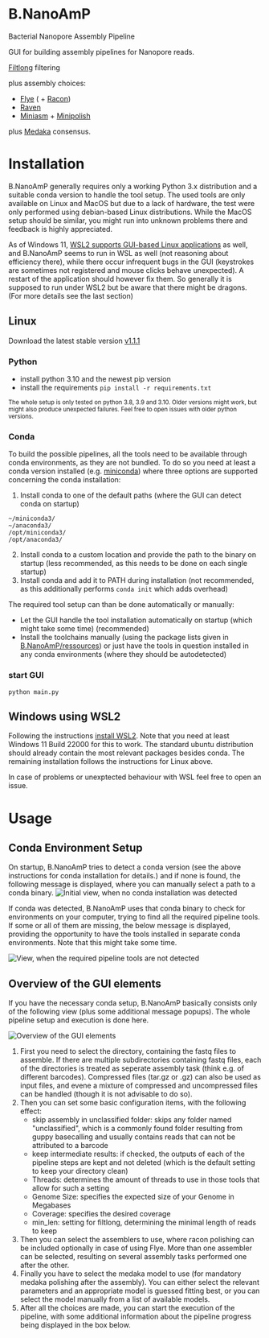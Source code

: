 # B.NanoAmP
Bacterial Nanopore Assembly Pipeline

GUI for building assembly pipelines for Nanopore reads.

[Filtlong](https://github.com/rrwick/Filtlong) filtering

plus assembly choices:

* [Flye](https://github.com/fenderglass/Flye) ( + [Racon](https://github.com/isovic/racon))
* [Raven](https://github.com/lbcb-sci/raven)
* [Miniasm](https://github.com/lh3/miniasm) + [Minipolish](https://github.com/rrwick/Minipolish)

plus [Medaka](https://github.com/nanoporetech/medaka) consensus.


# Installation

B.NanoAmP generally requires only a working Python 3.x distribution and a suitable conda version to handle the tool setup.
The used tools are only available on Linux and MacOS but due to a lack of hardware, the test were only performed using debian-based Linux distributions.
While the MacOS setup should be similar, you might run into unknown problems there and feedback is highly appreciated.

As of Windows 11, [WSL2 supports GUI-based Linux applications](https://learn.microsoft.com/en-us/shows/tabs-vs-spaces/wsl-2-run-linux-gui-apps) as well, and B.NanoAmP seems to run in WSL as well (not reasoning about efficiency there), while there occur infrequent bugs in the GUI (keystrokes are sometimes not registered and mouse clicks behave unexpected). A restart of the application should however fix them. 
So generally it is supposed to run under WSL2 but be aware that there might be dragons. (For more details see the last section)

## Linux

Download the latest stable version [v1.1.1](https://github.com/simanjo/B.NanoAmP/archive/refs/tags/v1.1.1.tar.gz)

### Python

* install python 3.10 and the newest pip version
* install the requirements `pip install -r requirements.txt`

<sub>The whole setup is only tested on python 3.8, 3.9 and 3.10. Older versions might work, but might also produce unexpected failures. Feel free to open issues with older python versions.</sub>

### Conda

To build the possible pipelines, all the tools need to be available through conda environments, as they are not bundled.
To do so you need at least a conda version installed (e.g. [miniconda](https://docs.conda.io/en/latest/miniconda.html)) where three options are supported concerning the conda installation:

1. Install conda to one of the default paths (where the GUI can detect conda on startup)
```
~/miniconda3/
~/anaconda3/
/opt/miniconda3/
/opt/anaconda3/
```
2. Install conda to a custom location and provide the path to the binary on startup (less recommended, as this needs to be done on each single startup)
3. Install conda and add it to PATH during installation (not recommended, as this additionally performs `conda init` which adds overhead) 


The required tool setup can than be done automatically or manually:
* Let the GUI handle the tool installation automatically on startup (which might take some time) (recommended)
* Install the toolchains manually (using the package lists given in [B.NanoAmP/ressources](https://github.com/simanjo/B.NanoAmP/tree/main/ressources))
or just have the tools in question installed in any conda environments (where they should be autodetected)

### start GUI

`python main.py`

## Windows using WSL2

Following the instructions [install WSL2](https://learn.microsoft.com/en-us/windows/wsl/tutorials/gui-apps). Note that you need at least Windows 11 Build 22000 for this to work.
The standard ubuntu distribution should already contain the most relevant packages besides conda.
The remaining installation follows the instructions for Linux above.

In case of problems or unexptected behaviour with WSL feel free to open an issue.

# Usage

## Conda Environment Setup
On startup, B.NanoAmP tries to detect a conda version (see the above instructions for conda installation for details.) and if none is found, the following message is displayed, where you can manually select a path to a conda binary.
![Initial view, when no conda installation was detected](https://user-images.githubusercontent.com/82642377/195156035-f99a9fb9-08ca-489f-9ab8-a38216dd449c.png)

If conda was detected, B.NanoAmP uses that conda binary to check for environments on your computer, trying to find all the required pipeline tools. If some or all of them are missing, the below message is displayed, providing the opportunity to have the tools installed in separate conda environments. Note that this might take some time.

![View, when the required pipeline tools are not detected](https://user-images.githubusercontent.com/82642377/195156506-560ce1bb-2ea4-451a-85e9-24767e150441.png)

## Overview of the GUI elements

If you have the necessary conda setup, B.NanoAmP basically consists only of the following view (plus some additional message popups). The whole pipeline setup and execution is done here.

![Overview of the GUI elements](https://user-images.githubusercontent.com/82642377/195156695-3a07d1f4-f936-434c-baaa-1c6fe39be4b9.png)

1. First you need to select the directory, containing the fastq files to assemble. If there are multiple subdirectories containing fastq files, each of the directories is treated as seperate assembly task (think e.g. of different barcodes). Compressed files (tar.gz or .gz) can also be used as input files, and evene a mixture of compressed and uncompressed files can be handled (though it is not advisable to do so).
2. Then you can set some basic configuration items, with the following effect:
   * skip assembly in unclassified folder: skips any folder named "unclassified", which is a commonly found folder resulting from guppy basecalling and usually contains reads that can not be attributed to a barcode
   * keep intermediate results: if checked, the outputs of each of the pipeline steps are kept and not deleted (which is the default setting to keep your directory clean)
   * Threads: determines the amount of threads to use in those tools that allow for such a setting
   * Genome Size: specifies the expected size of your Genome in Megabases
   * Coverage: specifies the desired coverage
   * min_len: setting for filtlong, determining the minimal length of reads to keep
3. Then you can select the assemblers to use, where racon polishing can be included optionally in case of using Flye. More than one assembler can be selected, resulting on several assembly tasks performed one after the other.
4. Finally you have to select the medaka model to use (for mandatory medaka polishing after the assembly). You can either select the relevant parameters and an appropriate model is guessed fitting best, or you can select the model manually from a list of available models.
5. After all the choices are made, you can start the execution of the pipeline, with some additional information about the pipeline progress being displayed in the box below.
   


